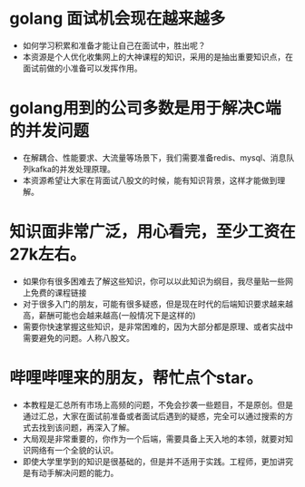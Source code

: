 # golang 面试机会现在越来越多
- 如何学习积累和准备才能让自己在面试中，胜出呢？
- 本资源是个人优化收集网上的大神课程的知识，采用的是抽出重要知识点，在面试前做的小准备可以发挥作用。

# golang用到的公司多数是用于解决C端的并发问题
- 在解耦合、性能要求、大流量等场景下，我们需要准备redis、mysql、消息队列kafka的并发处理原理。
- 本资源希望让大家在背面试八股文的时候，能有知识背景，这样才能做到理解。

# 知识面非常广泛，用心看完，至少工资在27k左右。
- 如果你有很多困难去了解这些知识，你可以以此知识为纲目，我尽量贴一些网上免费的课程链接
- 对于很多入门的朋友，可能有很多疑惑，但是现在时代的后端知识要求越来越高，薪酬可能也会越来越高(一般情况下是这样的)
- 需要你快速掌握这些知识，是非常困难的，因为大部分都是原理、或者实战中需要避免的问题。人称八股文。

# 哔哩哔哩来的朋友，帮忙点个star。
- 本教程是汇总所有市场上高频的问题，不免会抄袭一些题目，不是原创。但是通过汇总，大家在面试前准备或者面试后遇到的疑惑，完全可以通过搜索的方式去找到该问题，再深入了解。
- 大局观是非常重要的，你作为一个后端，需要具备上天入地的本领，就要对知识网络有一个全貌的认识。
- 即使大学里学到的知识是很基础的，但是并不适用于实践。工程师，更加讲究是有动手解决问题的能力。
